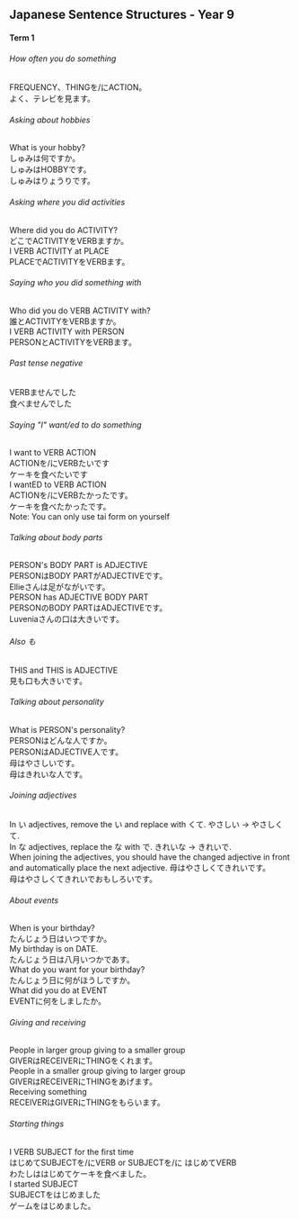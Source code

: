 <head>
  <title>Year 9 Japanese Sentence Structures</title>
</head>
<body>
  <h2>Japanese Sentence Structures - Year 9</h2>
  <h4>Term 1</h4>
  <h6>How often you do something</h6>
  <p>FREQUENCY、THINGを/にACTION。<br>よく、テレビを見ます。</p>
  <h6>Asking about hobbies</h6>
  <p>What is your hobby?<br>しゅみは何ですか。<br>しゅみはHOBBYです。<br>しゅみはりょうりです。</p>
  <h6>Asking where you did activities</h6>
  <p>Where did you do ACTIVITY?<br>どこでACTIVITYをVERBますか。<br>I VERB ACTIVITY at PLACE<br>PLACEでACTIVITYをVERBます。</p>
  <h6>Saying who you did something with</h6>
  <p>Who did you do VERB ACTIVITY with?<br>誰とACTIVITYをVERBますか。<br>I VERB ACTIVITY with PERSON<br>PERSONとACTIVITYをVERBます。<br></p>
  <h6>Past tense negative</h6>
  <p>VERBませんでした<br>食べませんでした</p>
  <h6>Saying "I" want/ed to do something</h6>
  <p>I want to VERB ACTION<br>ACTIONを/にVERBたいです<br>ケーキを食べたいです<br>I wantED to VERB ACTION<br>ACTIONを/にVERBたかったです。<br>ケーキを食べたかったです。<br>Note: You can only use tai form on yourself</p>
  <h6>Talking about body parts</h6>
  <p>PERSON's BODY PART is ADJECTIVE<br>PERSONはBODY PARTがADJECTIVEです。<br>Ellieさんは足がながいです。<br>PERSON has ADJECTIVE BODY PART<br>PERSONのBODY PARTはADJECTIVEです。<br>Luveniaさんの口は大きいです。</p>
  <h6>Also も</h6>
  <p>THIS and THIS is ADJECTIVE<br>見も口も大きいです。</p>
  <h6>Talking about personality</h6>
  <p>What is PERSON's personality?<br>PERSONはどんな人ですか。<br>PERSONはADJECTIVE人です。<br>母はやさしいです。<br>母はきれいな人です。</p>
  <h6>Joining adjectives</h6>
  <p>In い adjectives, remove the い and replace with くて. やさしい -> やさしくて.<br>In な adjectives, replace the な with で. きれいな -> きれいで.<br>When joining the adjectives, you should have the changed adjective in front and automatically place the next adjective. 母はやさしくてきれいです。<br>母はやさしくてきれいでおもしろいです。</p>
  <h6>About events</h6>
  <p>When is your birthday?<br>たんじょう日はいつですか。<br>My birthday is on DATE.<br>たんじょう日は八月いつかであす。<br>What do you want for your birthday?<br>たんじょう日に何がほうしですか。<br>What did you do at EVENT<br>EVENTに何をしましたか。</p>
  <h6>Giving and receiving</h6>
  <p>People in larger group giving to a smaller group<br>GIVERはRECEIVERにTHINGをくれます。<br>People in a smaller group giving to larger group<br>GIVERはRECEIVERにTHINGをあげます。<br>Receiving something<br>RECEIVERはGIVERにTHINGをもらいます。</p>
  <h6>Starting things</h6>
  <p>I VERB SUBJECT for the first time<br>はじめてSUBJECTを/にVERB or SUBJECTを/に はじめてVERB<br>わたしははじめてケーキを食べました。<br>I started SUBJECT<br>SUBJECTをはじめました<br>ゲームをはじめました。</p>
</body>